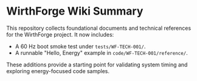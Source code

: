 # WirthForge Wiki Summary

This repository collects foundational documents and technical references for the WirthForge project. It now includes:

- A 60 Hz boot smoke test under `tests/WF-TECH-001/`.
- A runnable "Hello, Energy" example in `code/WF-TECH-001/reference/`.

These additions provide a starting point for validating system timing and exploring energy-focused code samples.
